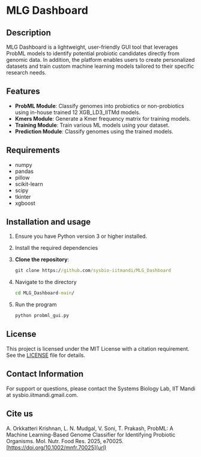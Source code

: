 # MLG Dashboard

## Description
MLG Dashboard is a lightweight, user-friendly GUI tool that leverages ProbML models to identify potential probiotic candidates directly from genomic data. In addition, the platform enables users to create personalized datasets and train custom machine learning models tailored to their specific research needs.

## Features
- **ProbML Module**: Classify genomes into probiotics or non-probiotics using in-house trained 12 XGB_LD3_IITMd models.
- **Kmers Module**: Generate a Kmer frequency matrix for training models.
- **Training Module**: Train various ML models using your dataset.
- **Prediction Module**: Classify genomes using the trained models.

## Requirements
- numpy
- pandas
- pillow
- scikit-learn
- scipy
- tkinter
- xgboost

## Installation and usage
1. Ensure you have Python version 3 or higher installed.
2. Install the required dependencies
3. **Clone the repository**:

    ```cmd
    git clone https://github.com/sysbio-iitmandi/MLG_Dashboard

    ```
4. Navigate to the directory

    ```cmd
    cd MLG_Dashboard-main/
    ```
5. Run the program

    ```cmd
    python probml_gui.py
    ```

## License

This project is licensed under the MIT License with a citation requirement. See the [LICENSE](LICENSE) file for details.

## Contact Information
  For support or questions, please contact the Systems Biology Lab, IIT Mandi at sysbio.iitmandi.gmail.com.

## Cite us
A. Orkkatteri Krishnan, L. N. Mudgal, V. Soni, T. Prakash, ProbML: A Machine Learning-Based Genome Classifier for Identifying Probiotic Organisms. Mol. Nutr. Food Res. 2025, e70025. [https://doi.org/10.1002/mnfr.70025](url)


